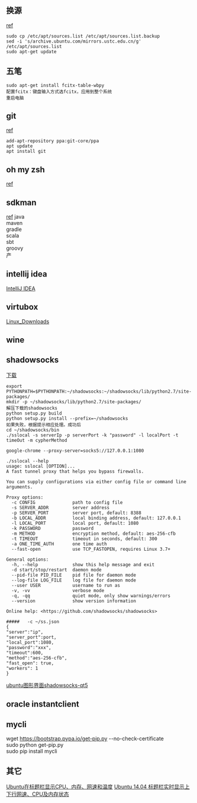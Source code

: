 ## 换源
[ref](ubuntu_%E6%8D%A2%E6%BA%90.md)
```
sudo cp /etc/apt/sources.list /etc/apt/sources.list.backup
sed -i 's/archive.ubuntu.com/mirrors.ustc.edu.cn/g' /etc/apt/sources.list
sudo apt-get update
```
## 五笔
```
sudo apt-get install fcitx-table-wbpy
配置fcitx：键盘输入方式选fcitx，应用到整个系统
重启电脑
```
## git
[ref](https://git-scm.com/download/linux)

```
add-apt-repository ppa:git-core/ppa
apt update
apt install git
```


## oh my zsh
[ref](ubuntu_ohmhsh.md)

## sdkman
[ref](http://sdkman.io/install.html)
java<br />
maven<br />
gradle<br />
scala<br />
sbt<br />
groovy<br />
产
## intellij idea
[IntelliJ IDEA](http://www.jetbrains.com/idea/)

## virtubox
[Linux_Downloads](https://www.virtualbox.org/wiki/Linux_Downloads)

## wine

## shadowsocks
[下载](https://github.com/shadowsocks/shadowsocks/releases)
```
export PYTHONPATH=$PYTHONPATH:~/shadowsocks:~/shadowsocks/lib/python2.7/site-packages/
mkdir -p ~/shadowsocks/lib/python2.7/site-packages/
解压下载的shadowsocks
python setup.py build
python setup.py install --prefix=~/shadowsocks
如果失败，根据提示相应处理。成功后
cd ~/shadowsocks/bin
./sslocal -s serverIp -p serverPort -k "password" -l localPort -t timeOut -m cypherMethod

google-chrome --proxy-server=socks5://127.0.0.1:1080

./sslocal --help 
usage: sslocal [OPTION]...
A fast tunnel proxy that helps you bypass firewalls.

You can supply configurations via either config file or command line arguments.

Proxy options:
  -c CONFIG              path to config file
  -s SERVER_ADDR         server address
  -p SERVER_PORT         server port, default: 8388
  -b LOCAL_ADDR          local binding address, default: 127.0.0.1
  -l LOCAL_PORT          local port, default: 1080
  -k PASSWORD            password
  -m METHOD              encryption method, default: aes-256-cfb
  -t TIMEOUT             timeout in seconds, default: 300
  -a ONE_TIME_AUTH       one time auth
  --fast-open            use TCP_FASTOPEN, requires Linux 3.7+

General options:
  -h, --help             show this help message and exit
  -d start/stop/restart  daemon mode
  --pid-file PID_FILE    pid file for daemon mode
  --log-file LOG_FILE    log file for daemon mode
  --user USER            username to run as
  -v, -vv                verbose mode
  -q, -qq                quiet mode, only show warnings/errors
  --version              show version information

Online help: <https://github.com/shadowsocks/shadowsocks>

#####   -c ~/ss.json
{
"server":"ip",
"server_port":port,
"local_port":1080,
"password":"xxx",
"timeout":600,
"method":"aes-256-cfb",
"fast_open": true,
"workers": 1
}

```
[ubuntu图形界面shadowsocks-qt5](https://github.com/shadowsocks/shadowsocks-qt5)
## oracle instantclient

## mycli
wget https://bootstrap.pypa.io/get-pip.py  --no-check-certificate <br />
sudo python get-pip.py <br />
sudo pip install mycli <br />

## 其它
[Ubuntu在标题栏显示CPU、内存、网速和温度](http://blog.csdn.net/u013541140/article/details/50629825)
[Ubuntu 14.04 标题栏实时显示上下行网速、CPU及内存状态](http://blog.csdn.net/Oct11/article/details/44783443)
